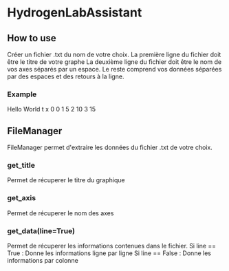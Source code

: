 # HydrogenLabAssistant
## How to use
Créer un fichier .txt du nom de votre choix.
La première ligne du fichier doit être le titre de votre graphe
La deuxième ligne du fichier doit être le nom de vos axes séparés par un espace.
Le reste comprend vos données séparées par des espaces et des retours à la ligne.
### Example
Hello World
t x
0 0
1 5
2 10
3 15

## FileManager
FileManager permet d'extraire les données du fichier .txt de votre choix.
### get_title
Permet de récuperer le titre du graphique
### get_axis
Permet de récuperer le nom des axes
### get_data(line=True)
Permet de récuperer les informations contenues dans le fichier.
Si line == True : Donne les informations ligne par ligne
Si line == False : Donne les informations par colonne

